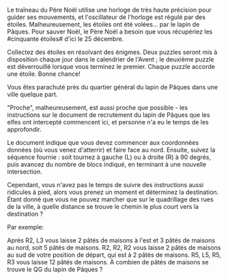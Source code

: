 Le traîneau du Père Noël utilise une horloge de très haute précision pour guider ses mouvements, et l'oscillateur de l'horloge est régulé par des étoiles. Malheureusement, les étoiles ont été volées... par le lapin de Pâques. Pour sauver Noël, le Père Noël a besoin que vous récupériez les #cinquante étoiles# d'ici le 25 décembre.

Collectez des étoiles en résolvant des énigmes. Deux puzzles seront mis à disposition chaque jour dans le calendrier de l'Avent ; le deuxième puzzle est déverrouillé lorsque vous terminez le premier. Chaque puzzle accorde une étoile. Bonne chance!

Vous êtes parachuté près du quartier général du lapin de Pâques dans une ville quelque part. 

"Proche", malheureusement, est aussi proche que possible - les instructions sur le document de recrutement
 du lapin de Pâques que les elfes ont intercepté commencent ici, et personne n'a eu le temps de les approfondir.

Le document indique que vous devez commencer aux coordonnées données
 (où vous venez d'atterrir) et faire face au nord. 
 Ensuite, suivez la séquence fournie : soit tournez à gauche (L) ou à droite (R) à 90 degrés, puis avancez du nombre de blocs indiqué, en terminant à une nouvelle intersection.

Cependant, vous n'avez pas le temps de suivre des instructions aussi ridicules à pied, alors vous prenez un moment et déterminez la destination. Étant donné que vous ne pouvez marcher que sur le quadrillage des rues de la ville, à quelle distance se trouve le chemin le plus court vers la destination ?

Par exemple:

Après R2, L3 vous laisse 2 pâtés de maisons à l'est et 3 pâtés de maisons au nord, soit 5 pâtés de maisons.
R2, R2, R2 vous laisse 2 pâtés de maisons au sud de votre position de départ, qui est à 2 pâtés de maisons.
R5, L5, R5, R3 vous laisse 12 pâtés de maisons.
À combien de pâtés de maisons se trouve le QG du lapin de Pâques ?
